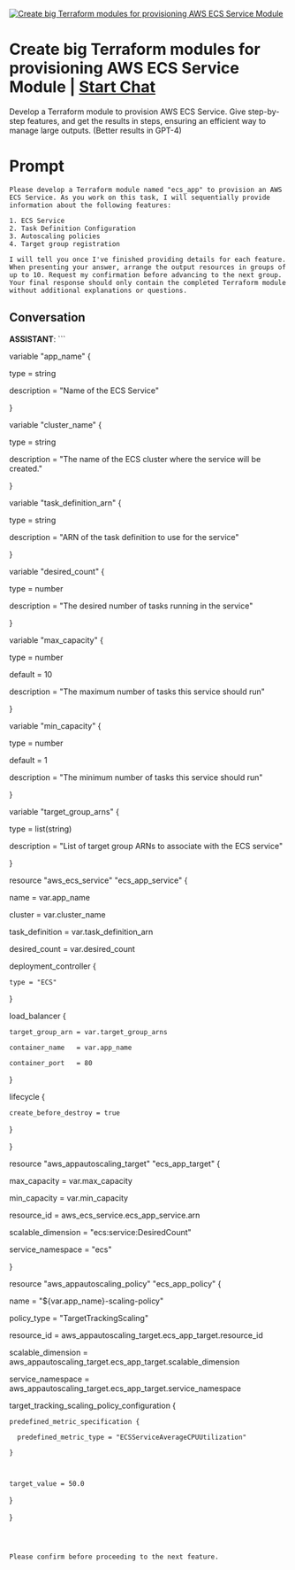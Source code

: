 
[![Create big Terraform modules for provisioning AWS ECS Service Module](https://flow-prompt-covers.s3.us-west-1.amazonaws.com/icon/realistic/real_3.png)](https://gptcall.net/chat.html?data=%7B%22contact%22%3A%7B%22id%22%3A%22lPJWUJQT8F22Hj4ev3D8a%22%2C%22flow%22%3Atrue%7D%7D)
# Create big Terraform modules for provisioning AWS ECS Service Module | [Start Chat](https://gptcall.net/chat.html?data=%7B%22contact%22%3A%7B%22id%22%3A%22lPJWUJQT8F22Hj4ev3D8a%22%2C%22flow%22%3Atrue%7D%7D)
Develop a Terraform module to provision AWS ECS Service. Give step-by-step features, and get the results in steps, ensuring an efficient way to manage large outputs. (Better results in GPT-4)

# Prompt

```
Please develop a Terraform module named "ecs_app" to provision an AWS ECS Service. As you work on this task, I will sequentially provide information about the following features:

1. ECS Service
2. Task Definition Configuration
3. Autoscaling policies
4. Target group registration

I will tell you once I've finished providing details for each feature. When presenting your answer, arrange the output resources in groups of up to 10. Request my confirmation before advancing to the next group. Your final response should only contain the completed Terraform module without additional explanations or questions.
```

## Conversation

**ASSISTANT**: ```

variable "app_name" {

  type        = string

  description = "Name of the ECS Service"

}

variable "cluster_name" {

  type        = string

  description = "The name of the ECS cluster where the service will be created."

}

variable "task_definition_arn" {

  type        = string

  description = "ARN of the task definition to use for the service"

}

variable "desired_count" {

  type        = number

  description = "The desired number of tasks running in the service"

}

variable "max_capacity" {

  type        = number

  default     = 10

  description = "The maximum number of tasks this service should run"

}

variable "min_capacity" {

  type        = number

  default     = 1

  description = "The minimum number of tasks this service should run"

}

variable "target_group_arns" {

  type        = list(string)

  description = "List of target group ARNs to associate with the ECS service"

}



resource "aws_ecs_service" "ecs_app_service" {

  name            = var.app_name

  cluster         = var.cluster_name

  task_definition = var.task_definition_arn

  desired_count   = var.desired_count



  deployment_controller {

    type = "ECS"

  }



  load_balancer {

    target_group_arn = var.target_group_arns

    container_name   = var.app_name

    container_port   = 80

  }



  lifecycle {

    create_before_destroy = true

  }

}



resource "aws_appautoscaling_target" "ecs_app_target" {

  max_capacity       = var.max_capacity

  min_capacity       = var.min_capacity

  resource_id        = aws_ecs_service.ecs_app_service.arn

  scalable_dimension = "ecs:service:DesiredCount"

  service_namespace  = "ecs"

}



resource "aws_appautoscaling_policy" "ecs_app_policy" {

  name               = "${var.app_name}-scaling-policy"

  policy_type        = "TargetTrackingScaling"

  resource_id        = aws_appautoscaling_target.ecs_app_target.resource_id

  scalable_dimension = aws_appautoscaling_target.ecs_app_target.scalable_dimension

  service_namespace  = aws_appautoscaling_target.ecs_app_target.service_namespace



  target_tracking_scaling_policy_configuration {

    predefined_metric_specification {

      predefined_metric_type = "ECSServiceAverageCPUUtilization"

    }



    target_value = 50.0

  }

}

``` 



Please confirm before proceeding to the next feature.


